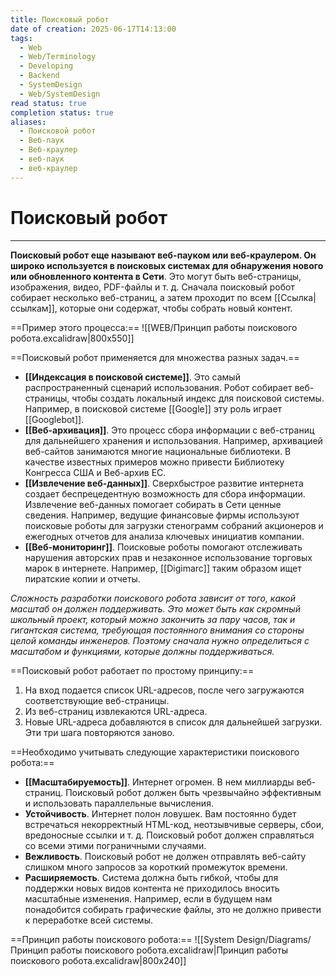 ```yaml
---
title: Поисковый робот
date of creation: 2025-06-17T14:13:00
tags:
  - Web
  - Web/Terminology
  - Developing
  - Backend
  - SystemDesign
  - Web/SystemDesign
read status: true
completion status: true
aliases:
  - Поисковой робот
  - Веб-паук
  - Веб-краулер
  - веб-паук
  - веб-краулер
---
```

# Поисковый робот
---

**Поисковый робот еще называют веб-пауком или веб-краулером. Он широко используется в поисковых системах для обнаружения нового или обновленного контента в Сети**. Это могут быть веб-страницы, изображения, видео, PDF-файлы и т. д. Сначала поисковый робот собирает несколько веб-страниц, а затем проходит по всем [[Ссылка|ссылкам]], которые они содержат, чтобы собрать новый контент.

==Пример этого процесса:==
![[WEB/Принцип работы поискового робота.excalidraw|800x550]]

==Поисковый робот применяется для множества разных задач.==

- **[[Индексация в поисковой системе]]**. Это самый распространенный сценарий использования. Робот собирает веб-страницы, чтобы создать локальный индекс для поисковой системы. Например, в поисковой системе [[Google]] эту роль играет [[Googlebot]].
- **[[Веб-архивация]]**. Это процесс сбора информации с веб-страниц для дальнейшего хранения и использования. Например, архивацией веб-сайтов занимаются многие национальные библиотеки. В качестве известных примеров можно привести Библиотеку Конгресса США и Веб-архив ЕС.
- **[[Извлечение веб-данных]]**. Сверхбыстрое развитие интернета создает беспрецедентную возможность для сбора информации. Извлечение веб-данных помогает собирать в Сети ценные сведения. Например, ведущие финансовые фирмы используют поисковые роботы для загрузки стенограмм собраний акционеров и ежегодных отчетов для анализа ключевых инициатив компании.
- **[[Веб-мониторинг]]**. Поисковые роботы помогают отслеживать нарушения авторских прав и незаконное использование торговых марок в интернете. Например, [[Digimarc]] таким образом ищет пиратские копии и отчеты.

*Сложность разработки поискового робота зависит от того, какой масштаб он должен поддерживать. Это может быть как скромный школьный проект, который можно закончить за пару часов, так и гигантская система, требующая постоянного внимания со стороны целой команды инженеров. Поэтому сначала нужно определиться с масштабом и функциями, которые должны поддерживаться.*

==Поисковый робот работает по простому принципу:==

1. На вход подается список URL-адресов, после чего загружаются соответствующие веб-страницы.
2. Из веб-страниц извлекаются URL-адреса.
3. Новые URL-адреса добавляются в список для дальнейшей загрузки. Эти три шага повторяются заново.

==Необходимо учитывать следующие характеристики поискового робота:==

- **[[Масштабируемость]]**. Интернет огромен. В нем миллиарды веб-страниц. Поисковый робот должен быть чрезвычайно эффективным и использовать параллельные вычисления.
- **Устойчивость**. Интернет полон ловушек. Вам постоянно будет встречаться некорректный HTML-код, неотзывчивые серверы, сбои, вредоносные ссылки и т. д. Поисковый робот должен справляться со всеми этими пограничными случаями.
- **Вежливость**. Поисковый робот не должен отправлять веб-сайту слишком много запросов за короткий промежуток времени.
- **Расширяемость**. Система должна быть гибкой, чтобы для поддержки новых видов контента не приходилось вносить масштабные изменения. Например, если в будущем нам понадобится собирать графические файлы, это не должно привести к переработке всей системы.

==Принцип работы поискового робота:==
![[System Design/Diagrams/Принцип работы поискового робота.excalidraw|Принцип работы поискового робота.excalidraw|800x240]]
